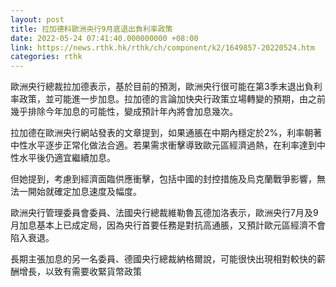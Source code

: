 ```yaml
---
layout: post
title: 拉加德料歐洲央行9月底退出負利率政策
date: 2022-05-24 07:41:40.000000000 +08:00
link: https://news.rthk.hk/rthk/ch/component/k2/1649857-20220524.htm
categories: rthk
---
```


歐洲央行總裁拉加德表示，基於目前的預測，歐洲央行很可能在第3季末退出負利率政策，並可能進一步加息。拉加德的言論加快央行政策立場轉變的預期，由之前幾乎排除今年加息的可能性，變成預計年內將會加息幾次。

拉加德在歐洲央行網站發表的文章提到，如果通脹在中期內穩定於2%，利率朝著中性水平逐步正常化做法合適。若果需求衝擊導致歐元區經濟過熱，在利率達到中性水平後仍適宜繼續加息。

但她提到，考慮到經濟面臨供應衝擊，包括中國的封控措施及烏克蘭戰爭影響，無法一開始就確定加息速度及幅度。

歐洲央行管理委員會委員、法國央行總裁維勒魯瓦德加洛表示，歐洲央行7月及9月加息基本上已成定局，因為央行首要任務是對抗高通脹，又預計歐元區經濟不會陷入衰退。

長期主張加息的另一名委員、德國央行總裁納格爾說，可能很快出現相對較快的薪酬增長，以致有需要收緊貨幣政策
